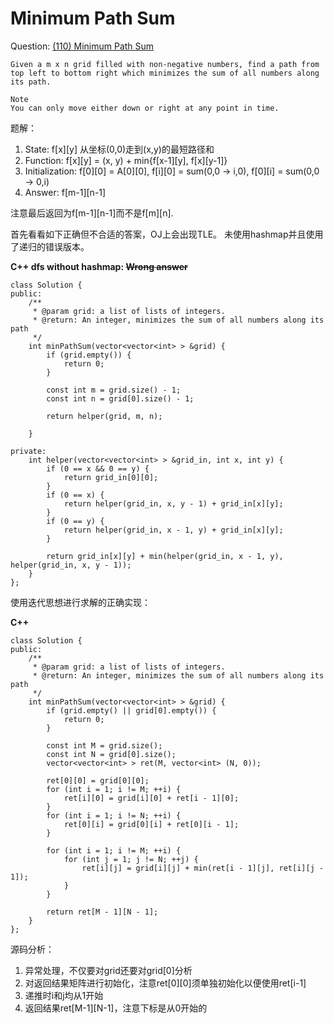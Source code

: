 # Minimum Path Sum
Question: [(110) Minimum Path Sum](http://www.lintcode.com/en/problem/minimum-path-sum/)

```
Given a m x n grid filled with non-negative numbers, find a path from top left to bottom right which minimizes the sum of all numbers along its path.

Note
You can only move either down or right at any point in time.
```

题解：

1. State: f[x][y] 从坐标(0,0)走到(x,y)的最短路径和
2. Function: f[x][y] = (x, y) + min{f[x-1][y], f[x][y-1]}
3. Initialization: f[0][0] = A[0][0], f[i][0] = sum(0,0 -> i,0), f[0][i] = sum(0,0 -> 0,i)
4. Answer: f[m-1][n-1]

注意最后返回为f[m-1][n-1]而不是f[m][n].

首先看看如下正确但不合适的答案，OJ上会出现TLE。
未使用hashmap并且使用了递归的错误版本。

**C++ dfs without hashmap: ~~Wrong answer~~**
```
class Solution {
public:
    /**
     * @param grid: a list of lists of integers.
     * @return: An integer, minimizes the sum of all numbers along its path
     */
    int minPathSum(vector<vector<int> > &grid) {
        if (grid.empty()) {
            return 0;
        }

        const int m = grid.size() - 1;
        const int n = grid[0].size() - 1;

        return helper(grid, m, n);

    }

private:
    int helper(vector<vector<int> > &grid_in, int x, int y) {
        if (0 == x && 0 == y) {
            return grid_in[0][0];
        }
        if (0 == x) {
            return helper(grid_in, x, y - 1) + grid_in[x][y];
        }
        if (0 == y) {
            return helper(grid_in, x - 1, y) + grid_in[x][y];
        }

        return grid_in[x][y] + min(helper(grid_in, x - 1, y), helper(grid_in, x, y - 1));
    }
};
```

使用迭代思想进行求解的正确实现：

**C++**
```
class Solution {
public:
    /**
     * @param grid: a list of lists of integers.
     * @return: An integer, minimizes the sum of all numbers along its path
     */
    int minPathSum(vector<vector<int> > &grid) {
        if (grid.empty() || grid[0].empty()) {
            return 0;
        }

        const int M = grid.size();
        const int N = grid[0].size();
        vector<vector<int> > ret(M, vector<int> (N, 0));

        ret[0][0] = grid[0][0];
        for (int i = 1; i != M; ++i) {
            ret[i][0] = grid[i][0] + ret[i - 1][0];
        }
        for (int i = 1; i != N; ++i) {
            ret[0][i] = grid[0][i] + ret[0][i - 1];
        }

        for (int i = 1; i != M; ++i) {
            for (int j = 1; j != N; ++j) {
                ret[i][j] = grid[i][j] + min(ret[i - 1][j], ret[i][j - 1]);
            }
        }

        return ret[M - 1][N - 1];
    }
};
```
源码分析：

1. 异常处理，不仅要对grid还要对grid[0]分析
2. 对返回结果矩阵进行初始化，注意ret[0][0]须单独初始化以便使用ret[i-1]
3. 递推时i和j均从1开始
4. 返回结果ret[M-1][N-1]，注意下标是从0开始的
